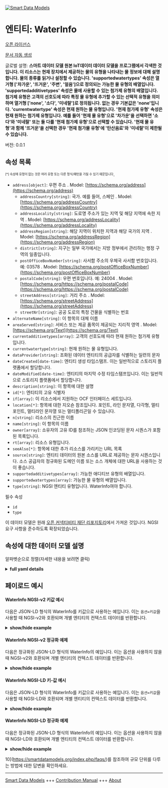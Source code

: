 <!-- 10-Header -->    
[![Smart Data Models](https://smartdatamodels.org/wp-content/uploads/2022/01/SmartDataModels_logo.png "Logo")](https://smartdatamodels.org)    
엔티티: WaterInfo    
==============<!-- /10-Header -->    
<!-- 15-License -->    
[오픈 라이선스](https://github.com/smart-data-models//dataModel.OCF/blob/master/WaterInfo/LICENSE.md)    
[문서 자동 생성](https://docs.google.com/presentation/d/e/2PACX-1vTs-Ng5dIAwkg91oTTUdt8ua7woBXhPnwavZ0FxgR8BsAI_Ek3C5q97Nd94HS8KhP-r_quD4H0fgyt3/pub?start=false&loop=false&delayms=3000#slide=id.gb715ace035_0_60)    
<!-- /15-License -->    
<!-- 20-Description -->    
글로벌 설명: **스마트 데이터 모델 원본 IoT데이터 데이터 모델을 프로그램에서 각색한 것입니다. 이 리소스는 현재 장치에서 제공하는 물의 유형을 나타내는 물 정보에 대해 설명합니다. 물의 종류를 읽거나 설정할 수 있습니다. 'supportedwatertypes' 속성은 열거형 ['차가운', '뜨거운', '주변', '얼음']으로 정의되는 가능한 물 유형의 배열입니다. 'supportedadditivetypes' 속성은 물에 사용할 수 있는 첨가제 유형의 배열입니다. 첨가제 유형은 고객의 선호도에 따라 특정 물 유형에 추가할 수 있는 선택적 유형을 의미하며 열거형 ['none', '소다', '미네랄']로 정의됩니다. 없는 경우 기본값은 'none'입니다.  'currentwatertype' 속성은 현재 원하는 물 유형입니다.  '현재 첨가제 유형' 속성은 현재 원하는 첨가제 유형입니다.  예를 들어 '현재 물 유형'으로 '차가운'을 선택하면 '소다'와 '미네랄' 또는 둘 다를 '현재 첨가제 유형'으로 선택할 수 있습니다. '현재 물 유형'과 함께 '뜨거운'을 선택한 경우 '현재 첨가물 유형'에 '탄산음료'와 '미네랄'이 제한될 수 있습니다.**    
버전: 0.0.1    
<!-- /20-Description -->    
<!-- 30-PropertiesList -->    
## 속성 목록    
<sup><sub>[*] 속성에 유형이 없는 것은 여러 유형 또는 다른 형식/패턴을 가질 수 있기 때문입니다</sub></sup>.    
- `address[object]`: 우편 주소  . Model: [https://schema.org/address](https://schema.org/address)	- `addressCountry[string]`: 국가. 예를 들어, 스페인  . Model: [https://schema.org/addressCountry](https://schema.org/addressCountry)    
	- `addressLocality[string]`: 도로명 주소가 있는 지역 및 해당 지역에 속한 지역  . Model: [https://schema.org/addressLocality](https://schema.org/addressLocality)    
	- `addressRegion[string]`: 해당 지역이 위치한 지역과 해당 국가의 지역  . Model: [https://schema.org/addressRegion](https://schema.org/addressRegion)    
	- `district[string]`: 지구는 일부 국가에서는 지방 정부에서 관리하는 행정 구역의 일종입니다.      
	- `postOfficeBoxNumber[string]`: 사서함 주소의 우체국 사서함 번호입니다. 예: 03578  . Model: [https://schema.org/postOfficeBoxNumber](https://schema.org/postOfficeBoxNumber)    
	- `postalCode[string]`: 우편 번호입니다. 예: 24004  . Model: [https://schema.org/https://schema.org/postalCode](https://schema.org/https://schema.org/postalCode)    
	- `streetAddress[string]`: 거리 주소  . Model: [https://schema.org/streetAddress](https://schema.org/streetAddress)    
	- `streetNr[string]`: 공공 도로의 특정 건물을 식별하는 번호      
- `alternateName[string]`: 이 항목의 대체 이름  - `areaServed[string]`: 서비스 또는 제공 품목이 제공되는 지리적 영역  . Model: [https://schema.org/Text](https://schema.org/Text)- `currentadditivetypes[array]`: 고객의 선호도에 따라 현재 원하는 첨가제 유형입니다.  - `currentwatertype[string]`:  현재 원하는 물 유형입니다.  - `dataProvider[string]`: 조화된 데이터 엔티티의 공급자를 식별하는 일련의 문자  - `dateCreated[date-time]`: 엔티티 생성 타임스탬프. 이는 일반적으로 스토리지 플랫폼에서 할당합니다.  - `dateModified[date-time]`: 엔티티의 마지막 수정 타임스탬프입니다. 이는 일반적으로 스토리지 플랫폼에서 할당합니다.  - `description[string]`: 이 항목에 대한 설명  - `id[*]`: 엔티티의 고유 식별자  - `if[array]`: 이 리소스에서 지원하는 OCF 인터페이스 세트입니다.  - `location[*]`: 항목에 대한 지오숀 참조입니다. 포인트, 라인 문자열, 다각형, 멀티포인트, 멀티라인 문자열 또는 멀티폴리곤일 수 있습니다.  - `n[string]`: 리소스의 친근한 이름  - `name[string]`: 이 항목의 이름  - `owner[array]`: 소유자의 고유 ID를 참조하는 JSON 인코딩된 문자 시퀀스가 포함된 목록입니다.  - `rt[array]`: 리소스 유형입니다.  - `seeAlso[*]`: 항목에 대한 추가 리소스를 가리키는 URL 목록  - `source[string]`: 엔티티 데이터의 원본 소스를 URL로 제공하는 문자 시퀀스입니다. 소스 공급자의 정규화된 도메인 이름 또는 소스 개체에 대한 URL을 사용하는 것이 좋습니다.  - `supportedadditivetypes[array]`: 가능한 애디티브 유형의 배열입니다.  - `supportedwatertypes[array]`: 가능한 물 유형의 배열입니다.  - `type[string]`: NGSI 엔티티 유형입니다. WaterInfo여야 합니다.  <!-- /30-PropertiesList -->    
<!-- 35-RequiredProperties -->    
필수 속성    
- `id`  - `type`  <!-- /35-RequiredProperties -->    
<!-- 40-RequiredProperties -->    
이 데이터 모델은 원래 [오픈 커넥티비티 재단 리포지토리](https://github.com/openconnectivityfoundation/IoTDataModels)에서 가져온 것입니다. NGSI 요구 사항을 준수하도록 확장되었습니다.    
<!-- /40-RequiredProperties -->    
<!-- 50-DataModelHeader -->    
## 속성에 대한 데이터 모델 설명    
알파벳순으로 정렬(자세한 내용을 보려면 클릭)    
<!-- /50-DataModelHeader -->    
<!-- 60-ModelYaml -->    
<details><summary><strong>full yaml details</strong></summary>      
```yaml    
WaterInfo:      
  description: 'Smart Data Models Program adaptation of the original IoTData data Models. This Resource describes the water information to indicate type of water currently provided by the device. The water type can be read or set. The Property ''supportedwatertypes'' is an array of the possible water types are defined by the enumeration [''cold'', ''hot'', ''ambient'', ''ice'']. The Property ''supportedadditivetypes'' is an array of the possible additive types for water. The additive types mean optional types that can be added to the specific water type according to Client''s preference and are defined by the enumeration [''none'', ''soda'', ''mineral'']. If absent, the default value is ''none''.  The Property ''currentwatertype'' is the currently desired water type.  The Property ''currentadditivetypes'' is the currently desired additive type(s).  For example, if ''cold'' is selected with the ''currentwatertype'', ''soda'' and ''mineral'' or both can be selected as ''currentadditivetypes''. Note that if ''hot'' is selected with the ''currentwatertype'', ''soda'' and ''mineral'' may be restricted for the ''currentadditivetypes''.'      
  properties:      
    address:      
      description: The mailing address      
      properties:      
        addressCountry:      
          description: 'The country. For example, Spain'      
          type: string      
          x-ngsi:      
            model: https://schema.org/addressCountry      
            type: Property      
        addressLocality:      
          description: 'The locality in which the street address is, and which is in the region'      
          type: string      
          x-ngsi:      
            model: https://schema.org/addressLocality      
            type: Property      
        addressRegion:      
          description: 'The region in which the locality is, and which is in the country'      
          type: string      
          x-ngsi:      
            model: https://schema.org/addressRegion      
            type: Property      
        district:      
          description: 'A district is a type of administrative division that, in some countries, is managed by the local government'      
          type: string      
          x-ngsi:      
            type: Property      
        postOfficeBoxNumber:      
          description: 'The post office box number for PO box addresses. For example, 03578'      
          type: string      
          x-ngsi:      
            model: https://schema.org/postOfficeBoxNumber      
            type: Property      
        postalCode:      
          description: 'The postal code. For example, 24004'      
          type: string      
          x-ngsi:      
            model: https://schema.org/https://schema.org/postalCode      
            type: Property      
        streetAddress:      
          description: The street address      
          type: string      
          x-ngsi:      
            model: https://schema.org/streetAddress      
            type: Property      
        streetNr:      
          description: Number identifying a specific property on a public street      
          type: string      
          x-ngsi:      
            type: Property      
      type: object      
      x-ngsi:      
        model: https://schema.org/address      
        type: Property      
    alternateName:      
      description: An alternative name for this item      
      type: string      
      x-ngsi:      
        type: Property      
    areaServed:      
      description: The geographic area where a service or offered item is provided      
      type: string      
      x-ngsi:      
        model: https://schema.org/Text      
        type: Property      
    currentadditivetypes:      
      description: The currently desired additive type(s) according to Client's preference.      
      items:      
        type: string      
      minItems: 1      
      type: array      
      x-ngsi:      
        type: Property      
    currentwatertype:      
      description: ' The currently desired water type.'      
      type: string      
      x-ngsi:      
        type: Property      
    dataProvider:      
      description: A sequence of characters identifying the provider of the harmonised data entity      
      type: string      
      x-ngsi:      
        type: Property      
    dateCreated:      
      description: Entity creation timestamp. This will usually be allocated by the storage platform      
      format: date-time      
      type: string      
      x-ngsi:      
        type: Property      
    dateModified:      
      description: Timestamp of the last modification of the entity. This will usually be allocated by the storage platform      
      format: date-time      
      type: string      
      x-ngsi:      
        type: Property      
    description:      
      description: A description of this item      
      type: string      
      x-ngsi:      
        type: Property      
    id:      
      anyOf:      
        - description: Identifier format of any NGSI entity      
          maxLength: 256      
          minLength: 1      
          pattern: ^[\w\-\.\{\}\$\+\*\[\]`|~^@!,:\\]+$      
          type: string      
          x-ngsi:      
            type: Property      
        - description: Identifier format of any NGSI entity      
          format: uri      
          type: string      
          x-ngsi:      
            type: Property      
      description: Unique identifier of the entity      
      x-ngsi:      
        type: Property      
    if:      
      description: The OCF Interface set supported by this Resource.      
      items:      
        enum:      
          - oic.if.rw      
          - oic.if.baseline      
        type: string      
      minItems: 2      
      readOnly: true      
      type: array      
      uniqueItems: true      
      x-ngsi:      
        type: Property      
    location:      
      description: 'Geojson reference to the item. It can be Point, LineString, Polygon, MultiPoint, MultiLineString or MultiPolygon'      
      oneOf:      
        - description: Geojson reference to the item. Point      
          properties:      
            bbox:      
              items:      
                type: number      
              minItems: 4      
              type: array      
            coordinates:      
              items:      
                type: number      
              minItems: 2      
              type: array      
            type:      
              enum:      
                - Point      
              type: string      
          required:      
            - type      
            - coordinates      
          title: GeoJSON Point      
          type: object      
          x-ngsi:      
            type: GeoProperty      
        - description: Geojson reference to the item. LineString      
          properties:      
            bbox:      
              items:      
                type: number      
              minItems: 4      
              type: array      
            coordinates:      
              items:      
                items:      
                  type: number      
                minItems: 2      
                type: array      
              minItems: 2      
              type: array      
            type:      
              enum:      
                - LineString      
              type: string      
          required:      
            - type      
            - coordinates      
          title: GeoJSON LineString      
          type: object      
          x-ngsi:      
            type: GeoProperty      
        - description: Geojson reference to the item. Polygon      
          properties:      
            bbox:      
              items:      
                type: number      
              minItems: 4      
              type: array      
            coordinates:      
              items:      
                items:      
                  items:      
                    type: number      
                  minItems: 2      
                  type: array      
                minItems: 4      
                type: array      
              type: array      
            type:      
              enum:      
                - Polygon      
              type: string      
          required:      
            - type      
            - coordinates      
          title: GeoJSON Polygon      
          type: object      
          x-ngsi:      
            type: GeoProperty      
        - description: Geojson reference to the item. MultiPoint      
          properties:      
            bbox:      
              items:      
                type: number      
              minItems: 4      
              type: array      
            coordinates:      
              items:      
                items:      
                  type: number      
                minItems: 2      
                type: array      
              type: array      
            type:      
              enum:      
                - MultiPoint      
              type: string      
          required:      
            - type      
            - coordinates      
          title: GeoJSON MultiPoint      
          type: object      
          x-ngsi:      
            type: GeoProperty      
        - description: Geojson reference to the item. MultiLineString      
          properties:      
            bbox:      
              items:      
                type: number      
              minItems: 4      
              type: array      
            coordinates:      
              items:      
                items:      
                  items:      
                    type: number      
                  minItems: 2      
                  type: array      
                minItems: 2      
                type: array      
              type: array      
            type:      
              enum:      
                - MultiLineString      
              type: string      
          required:      
            - type      
            - coordinates      
          title: GeoJSON MultiLineString      
          type: object      
          x-ngsi:      
            type: GeoProperty      
        - description: Geojson reference to the item. MultiLineString      
          properties:      
            bbox:      
              items:      
                type: number      
              minItems: 4      
              type: array      
            coordinates:      
              items:      
                items:      
                  items:      
                    items:      
                      type: number      
                    minItems: 2      
                    type: array      
                  minItems: 4      
                  type: array      
                type: array      
              type: array      
            type:      
              enum:      
                - MultiPolygon      
              type: string      
          required:      
            - type      
            - coordinates      
          title: GeoJSON MultiPolygon      
          type: object      
          x-ngsi:      
            type: GeoProperty      
      x-ngsi:      
        type: GeoProperty      
    n:      
      description: Friendly name of the Resource      
      maxLength: 64      
      readOnly: true      
      type: string      
      x-ngsi:      
        type: Property      
    name:      
      description: The name of this item      
      type: string      
      x-ngsi:      
        type: Property      
    owner:      
      description: A List containing a JSON encoded sequence of characters referencing the unique Ids of the owner(s)      
      items:      
        anyOf:      
          - description: Identifier format of any NGSI entity      
            maxLength: 256      
            minLength: 1      
            pattern: ^[\w\-\.\{\}\$\+\*\[\]`|~^@!,:\\]+$      
            type: string      
            x-ngsi:      
              type: Property      
          - description: Identifier format of any NGSI entity      
            format: uri      
            type: string      
            x-ngsi:      
              type: Property      
        description: Unique identifier of the entity      
        x-ngsi:      
          type: Property      
      type: array      
      x-ngsi:      
        type: Property      
    rt:      
      description: The Resource Type.      
      items:      
        enum:      
          - oic.r.waterinfo      
        maxLength: 64      
        type: string      
      minItems: 1      
      readOnly: true      
      type: array      
      uniqueItems: true      
      x-ngsi:      
        type: Property      
    seeAlso:      
      description: list of uri pointing to additional resources about the item      
      oneOf:      
        - items:      
            format: uri      
            type: string      
          minItems: 1      
          type: array      
        - format: uri      
          type: string      
      x-ngsi:      
        type: Property      
    source:      
      description: 'A sequence of characters giving the original source of the entity data as a URL. Recommended to be the fully qualified domain name of the source provider, or the URL to the source object'      
      type: string      
      x-ngsi:      
        type: Property      
    supportedadditivetypes:      
      description: The array of the possible additive types.      
      items:      
        type: string      
      readOnly: true      
      type: array      
      x-ngsi:      
        type: Property      
    supportedwatertypes:      
      description: The array of the possible water types.      
      items:      
        type: string      
      readOnly: true      
      type: array      
      x-ngsi:      
        type: Property      
    type:      
      description: NGSI entity type. It has to be WaterInfo      
      enum:      
        - WaterInfo      
      type: string      
      x-ngsi:      
        type: Property      
  required:      
    - id      
    - type      
  type: object      
  x-derived-from: https://github.com/OpenInterConnect/IoTDataModels/blob/master/WaterInfoResURI.swagger.json      
  x-disclaimer: 'Redistribution and use in source and binary forms, with or without modification, are permitted  provided that the license conditions are met. Copyleft (c) 2022 Contributors to Smart Data Models Program'      
  x-license-url: https://github.com/smart-data-models/dataModel.OCF/blob/master/WaterInfo/LICENSE.md      
  x-model-schema: https://smart-data-models.github.io/dataModel.IoTDataModels/WaterInfo/schema.json      
  x-model-tags: OCF      
  x-version: 0.0.1      
```    
</details>      
<!-- /60-ModelYaml -->    
<!-- 70-MiddleNotes -->    
<!-- /70-MiddleNotes -->    
<!-- 80-Examples -->    
## 페이로드 예시    
#### WaterInfo NGSI-v2 키값 예시    
다음은 JSON-LD 형식의 WaterInfo를 키값으로 사용하는 예입니다. 이는 `옵션=키값`을 사용할 때 NGSI-v2와 호환되며 개별 엔티티의 컨텍스트 데이터를 반환합니다.    
<details><summary><strong>show/hide example</strong></summary>      
```json  
{  
  "id": "urn:ngsi-ld:WaterInfo:id:LZQI:23960151",  
  "dateCreated": "1994-04-08T20:36:19Z",  
  "dateModified": "1974-09-04T18:29:37Z",  
  "source": "",  
  "name": "Follow around town bit subject which. Smile remember during player mean new. Above drug rise who candidate what.",  
  "alternateName": "Voice argue agree. From ",  
  "description": "Today mention rich let the guy ",  
  "dataProvider": "Find which now wear understand. Person necessary actually card real real.",  
  "owner": [  
    "urn:ngsi-ld:WaterInfo:items:DBVP:23498137",  
    "urn:ngsi-ld:WaterInfo:items:GDJX:46883476"  
  ],  
  "seeAlso": [  
    "urn:ngsi-ld:WaterInfo:items:NFSN:31596421"  
  ],  
  "location": {  
    "type": "Point",  
    "coordinates": [  
      -75.2620405,  
      132.745561  
    ]  
  },  
  "address": {  
    "streetAddress": "Skin yes finish responsibility politics follow. Fine these thought lose. Safe green their last.",  
    "addressLocality": "Oil require reality. If reality almost machine walk.",  
    "addressRegion": "Expert environment person rise century. Him song case three boy song democratic. Over poor kid a.",  
    "addressCountry": "World system about. Program compare perform prepare something.",  
    "postalCode": "Contain ",  
    "postOfficeBoxNumber": "Cold have few through. Political major either about s",  
    "streetNr": "Find someone machine finish pass draw religious. Number lawyer stay his. Fund piece already everything poli",  
    "district": "Matter compare government prevent too something none. Writer just current skin want environmental wide."  
  },  
  "areaServed": "Law threat gun d",  
  "rt": [  
    "oic.r.waterinfo"  
  ],  
  "supportedwatertypes": [  
    "Less dream off. Spring something western social.",  
    "Scene like speech surface huge land hand."  
  ],  
  "supportedadditivetypes": [  
    "Produce whatever team really. Support later artist seven wait ask.",  
    "Author start four common impact. Door form blue three. Art mean size."  
  ],  
  "currentwatertype": "Chair wear production fill. Mention there box wide.",  
  "currentadditivetypes": [  
    "Class international discussion different rate though. Successful hour local born impact present official it. Feel above partner exist item outside tell role."  
  ],  
  "n": "Field government positive guy item necessary. Beha",  
  "if": [  
    "oic.if.baseline",  
    "oic.if.rw"  
  ],  
  "type": "WaterInfo"  
}  
```  
</details>    
#### WaterInfo NGSI-v2 정규화 예제    
다음은 정규화된 JSON-LD 형식의 WaterInfo의 예입니다. 이는 옵션을 사용하지 않을 때 NGSI-v2와 호환되며 개별 엔티티의 컨텍스트 데이터를 반환합니다.    
<details><summary><strong>show/hide example</strong></summary>      
```json  
{  
  "id": "urn:ngsi-ld:WaterInfo:id:LZQI:23960151",  
  "dateCreated": {  
    "type": "DateTime",  
    "value": "1994-04-08T20:36:19Z"  
  },  
  "dateModified": {  
    "type": "DateTime",  
    "value": "1974-09-04T18:29:37Z"  
  },  
  "source": {  
    "type": "Text",  
    "value": ""  
  },  
  "name": {  
    "type": "Text",  
    "value": "Follow around town bit subject which. Smile remember during player mean new. Above drug rise who candidate what."  
  },  
  "alternateName": {  
    "type": "Text",  
    "value": "Voice argue agree. From "  
  },  
  "description": {  
    "type": "Text",  
    "value": "Today mention rich let the guy "  
  },  
  "dataProvider": {  
    "type": "Text",  
    "value": "Find which now wear understand. Person necessary actually card real real."  
  },  
  "owner": {  
    "type": "StructuredValue",  
    "value": [  
      "urn:ngsi-ld:WaterInfo:items:DBVP:23498137",  
      "urn:ngsi-ld:WaterInfo:items:GDJX:46883476"  
    ]  
  },  
  "seeAlso": {  
    "type": "StructuredValue",  
    "value": [  
      "urn:ngsi-ld:WaterInfo:items:NFSN:31596421"  
    ]  
  },  
  "location": {  
    "type": "geo:json",  
    "value": {  
      "type": "Point",  
      "coordinates": [  
        -75.2620405,  
        132.745561  
      ]  
    }  
  },  
  "address": {  
    "type": "StructuredValue",  
    "value": {  
      "streetAddress": "Skin yes finish responsibility politics follow. Fine these thought lose. Safe green their last.",  
      "addressLocality": "Oil require reality. If reality almost machine walk.",  
      "addressRegion": "Expert environment person rise century. Him song case three boy song democratic. Over poor kid a.",  
      "addressCountry": "World system about. Program compare perform prepare something.",  
      "postalCode": "Contain ",  
      "postOfficeBoxNumber": "Cold have few through. Political major either about s",  
      "streetNr": "Find someone machine finish pass draw religious. Number lawyer stay his. Fund piece already everything poli",  
      "district": "Matter compare government prevent too something none. Writer just current skin want environmental wide."  
    }  
  },  
  "areaServed": {  
    "type": "Text",  
    "value": "Law threat gun d"  
  },  
  "rt": {  
    "type": "StructuredValue",  
    "value": [  
      "oic.r.waterinfo"  
    ]  
  },  
  "supportedwatertypes": {  
    "type": "StructuredValue",  
    "value": [  
      "Less dream off. Spring something western social.",  
      "Scene like speech surface huge land hand."  
    ]  
  },  
  "supportedadditivetypes": {  
    "type": "StructuredValue",  
    "value": [  
      "Produce whatever team really. Support later artist seven wait ask.",  
      "Author start four common impact. Door form blue three. Art mean size."  
    ]  
  },  
  "currentwatertype": {  
    "type": "Text",  
    "value": "Chair wear production fill. Mention there box wide."  
  },  
  "currentadditivetypes": {  
    "type": "StructuredValue",  
    "value": [  
      "Class international discussion different rate though. Successful hour local born impact present official it. Feel above partner exist item outside tell role."  
    ]  
  },  
  "n": {  
    "type": "Text",  
    "value": "Field government positive guy item necessary. Beha"  
  },  
  "if": {  
    "type": "StructuredValue",  
    "value": [  
      "oic.if.baseline",  
      "oic.if.rw"  
    ]  
  },  
  "type": "WaterInfo"  
}  
```  
</details>    
#### WaterInfo NGSI-LD 키-값 예시    
다음은 JSON-LD 형식의 WaterInfo를 키값으로 사용하는 예입니다. 이는 `옵션=키값`을 사용할 때 NGSI-LD와 호환되며 개별 엔티티의 컨텍스트 데이터를 반환합니다.    
<details><summary><strong>show/hide example</strong></summary>      
```json  
{  
  "id": "urn:ngsi-ld:WaterInfo:id:LZQI:23960151",  
  "dateCreated": "1994-04-08T20:36:19Z",  
  "dateModified": "1974-09-04T18:29:37Z",  
  "source": "",  
  "name": "Follow around town bit subject which. Smile remember during player mean new. Above drug rise who candidate what.",  
  "alternateName": "Voice argue agree. From ",  
  "description": "Today mention rich let the guy ",  
  "dataProvider": "Find which now wear understand. Person necessary actually card real real.",  
  "owner": [  
    "urn:ngsi-ld:WaterInfo:items:DBVP:23498137",  
    "urn:ngsi-ld:WaterInfo:items:GDJX:46883476"  
  ],  
  "seeAlso": [  
    "urn:ngsi-ld:WaterInfo:items:NFSN:31596421"  
  ],  
  "location": {  
    "type": "Point",  
    "coordinates": [  
      -75.2620405,  
      132.745561  
    ]  
  },  
  "address": {  
    "streetAddress": "Skin yes finish responsibility politics follow. Fine these thought lose. Safe green their last.",  
    "addressLocality": "Oil require reality. If reality almost machine walk.",  
    "addressRegion": "Expert environment person rise century. Him song case three boy song democratic. Over poor kid a.",  
    "addressCountry": "World system about. Program compare perform prepare something.",  
    "postalCode": "Contain ",  
    "postOfficeBoxNumber": "Cold have few through. Political major either about s",  
    "streetNr": "Find someone machine finish pass draw religious. Number lawyer stay his. Fund piece already everything poli",  
    "district": "Matter compare government prevent too something none. Writer just current skin want environmental wide."  
  },  
  "areaServed": "Law threat gun d",  
  "rt": [  
    "oic.r.waterinfo"  
  ],  
  "supportedwatertypes": [  
    "Less dream off. Spring something western social.",  
    "Scene like speech surface huge land hand."  
  ],  
  "supportedadditivetypes": [  
    "Produce whatever team really. Support later artist seven wait ask.",  
    "Author start four common impact. Door form blue three. Art mean size."  
  ],  
  "currentwatertype": "Chair wear production fill. Mention there box wide.",  
  "currentadditivetypes": [  
    "Class international discussion different rate though. Successful hour local born impact present official it. Feel above partner exist item outside tell role."  
  ],  
  "n": "Field government positive guy item necessary. Beha",  
  "if": [  
    "oic.if.baseline",  
    "oic.if.rw"  
  ],  
  "type": "WaterInfo",  
  "@context": [  
    "https://smartdatamodels.org/context.jsonld"  
  ]  
}  
```  
</details>    
#### WaterInfo NGSI-LD 정규화 예제    
다음은 정규화된 JSON-LD 형식의 WaterInfo의 예입니다. 이는 옵션을 사용하지 않을 때 NGSI-LD와 호환되며 개별 엔티티의 컨텍스트 데이터를 반환합니다.    
<details><summary><strong>show/hide example</strong></summary>      
```json  
{  
    "id": "urn:ngsi-ld:WaterInfo:id:LZQI:23960151",  
    "dateCreated": {  
        "type": "Property",  
        "value": {  
            "@type": "DateTime",  
            "@value": "1994-04-08T20:36:19Z"  
        }  
    },  
    "dateModified": {  
        "type": "Property",  
        "value": {  
            "@type": "DateTime",  
            "@value": "1974-09-04T18:29:37Z"  
        }  
    },  
    "source": {  
        "type": "Property",  
        "value": ""  
    },  
    "name": {  
        "type": "Property",  
        "value": "Follow around town bit subject which. Smile remember during player mean new. Above drug rise who candidate what."  
    },  
    "alternateName": {  
        "type": "Property",  
        "value": "Voice argue agree. From "  
    },  
    "description": {  
        "type": "Property",  
        "value": "Today mention rich let the guy "  
    },  
    "dataProvider": {  
        "type": "Property",  
        "value": "Find which now wear understand. Person necessary actually card real real."  
    },  
    "owner": {  
        "type": "Property",  
        "value": [  
            "urn:ngsi-ld:WaterInfo:items:DBVP:23498137",  
            "urn:ngsi-ld:WaterInfo:items:GDJX:46883476"  
        ]  
    },  
    "seeAlso": {  
        "type": "Property",  
        "value": [  
            "urn:ngsi-ld:WaterInfo:items:NFSN:31596421"  
        ]  
    },  
    "location": {  
        "type": "GeoProperty",  
        "value": {  
            "type": "Point",  
            "coordinates": [  
                -75.2620405,  
                132.745561  
            ]  
        }  
    },  
    "address": {  
        "type": "Property",  
        "value": {  
            "streetAddress": "Skin yes finish responsibility politics follow. Fine these thought lose. Safe green their last.",  
            "addressLocality": "Oil require reality. If reality almost machine walk.",  
            "addressRegion": "Expert environment person rise century. Him song case three boy song democratic. Over poor kid a.",  
            "addressCountry": "World system about. Program compare perform prepare something.",  
            "postalCode": "Contain ",  
            "postOfficeBoxNumber": "Cold have few through. Political major either about s",  
            "streetNr": "Find someone machine finish pass draw religious. Number lawyer stay his. Fund piece already everything poli",  
            "district": "Matter compare government prevent too something none. Writer just current skin want environmental wide."  
        }  
    },  
    "areaServed": {  
        "type": "Property",  
        "value": "Law threat gun d"  
    },  
    "rt": {  
        "type": "Property",  
        "value": [  
            "oic.r.waterinfo"  
        ]  
    },  
    "supportedwatertypes": {  
        "type": "Property",  
        "value": [  
            "Less dream off. Spring something western social.",  
            "Scene like speech surface huge land hand."  
        ]  
    },  
    "supportedadditivetypes": {  
        "type": "Property",  
        "value": [  
            "Produce whatever team really. Support later artist seven wait ask.",  
            "Author start four common impact. Door form blue three. Art mean size."  
        ]  
    },  
    "currentwatertype": {  
        "type": "Property",  
        "value": "Chair wear production fill. Mention there box wide."  
    },  
    "currentadditivetypes": {  
        "type": "Property",  
        "value": [  
            "Class international discussion different rate though. Successful hour local born impact present official it. Feel above partner exist item outside tell role."  
        ]  
    },  
    "n": {  
        "type": "Property",  
        "value": "Field government positive guy item necessary. Beha"  
    },  
    "if": {  
        "type": "Property",  
        "value": [  
            "oic.if.baseline",  
            "oic.if.rw"  
        ]  
    },  
    "type": "WaterInfo",  
    "@context": [  
        "https://smartdatamodels.org/context.jsonld"  
    ]  
}  
```  
</details><!-- /80-Examples -->    
<!-- 90-FooterNotes -->    
<!-- /90-FooterNotes -->    
<!-- 95-Units -->    
10](https://smartdatamodels.org/index.php/faqs/)를 참조하여 규모 단위를 다루는 방법에 대한 답변을 확인하세요.    
<!-- /95-Units -->    
<!-- 97-LastFooter -->    
---    
[Smart Data Models](https://smartdatamodels.org) +++ [Contribution Manual](https://bit.ly/contribution_manual) +++ [About](https://bit.ly/Introduction_SDM)<!-- /97-LastFooter -->    
